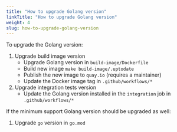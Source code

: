 ```yaml
---
title: "How to upgrade Golang version"
linkTitle: "How to upgrade Golang version"
weight: 4
slug: how-to-upgrade-golang-version
---
```


To upgrade the Golang version:

1. Upgrade build image version
   - Upgrade Golang version in `build-image/Dockerfile`
   - Build new image `make build-image/.uptodate`
   - Publish the new image to `quay.io` (requires a maintainer)
   - Update the Docker image tag in `.github/workflows/*`
2. Upgrade integration tests version
   - Update the Golang version installed in the `integration` job in `.github/workflows/*`

If the minimum support Golang version should be upgraded as well:

1. Upgrade `go` version in `go.mod`
